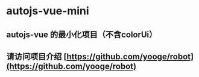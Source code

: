 # autojs-vue-mini
## autojs-vue 的最小化项目（不含colorUi）

## 请访问项目介绍 [https://github.com/yooge/robot](https://github.com/yooge/robot)

